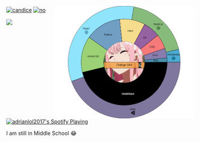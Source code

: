 <a href="https://www.codegrepper.com/coding-activity/69321" target="blank"><img align="right" src="download (2).png" alt="no" height="300" width="378" /></a>
</p>
<p align="left">
<a href="https://bit.ly/3h1atsy" target="blank"><img align="center" src="https://raw.githubusercontent.com/rahuldkjain/github-profile-readme-generator/master/src/images/icons/Social/instagram.svg" alt="candice" height="30" width="40" /></a>
<a href="https://bit.ly/3h1atsy" target="blank"><img align="center" src="https://raw.githubusercontent.com/rahuldkjain/github-profile-readme-generator/master/src/images/icons/Social/discord.svg" alt="no" height="30" width="40" /></a>
</p>

<a href="https://github.com/adi170-alt">
  <img align="center" src="https://discord.c99.nl/widget/theme-3/417214713886277632.png" /> 
</a>

[<img src="https://novatorem-brown-seven.vercel.app/api/spotify" alt="adrianlol2017's Spotify Playing" width="410" />](https://spoti.fi/3xQh8wk)

I am still in Middle School 😂
